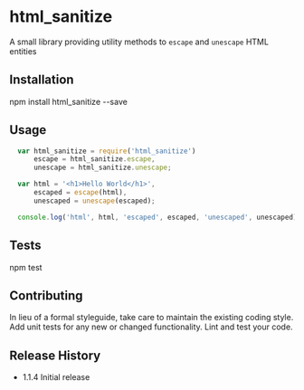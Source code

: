 html_sanitize
=========

A small library providing utility methods to `escape` and `unescape` HTML entities

## Installation

  npm install html_sanitize --save

## Usage

```javascript
  var html_sanitize = require('html_sanitize')
      escape = html_sanitize.escape,
      unescape = html_sanitize.unescape;

  var html = '<h1>Hello World</h1>',
      escaped = escape(html),
      unescaped = unescape(escaped);

  console.log('html', html, 'escaped', escaped, 'unescaped', unescaped);
```

## Tests

  npm test

## Contributing

In lieu of a formal styleguide, take care to maintain the existing coding style.
Add unit tests for any new or changed functionality. Lint and test your code.

## Release History

* 1.1.4 Initial release
